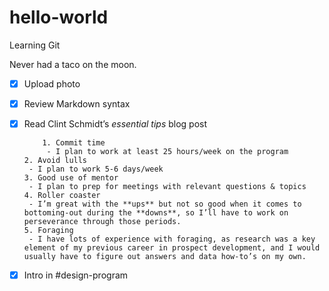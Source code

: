 # hello-world
Learning Git

Never had a taco on the moon.


- [x] Upload photo
- [x] Review Markdown syntax
- [x] Read Clint Schmidt’s *essential tips* blog post

          1. Commit time
           - I plan to work at least 25 hours/week on the program
	  2. Avoid lulls
	   - I plan to work 5-6 days/week
	  3. Good use of mentor
	   - I plan to prep for meetings with relevant questions & topics
	  4. Roller coaster
	   - I’m great with the **ups** but not so good when it comes to bottoming-out during the **downs**, so I’ll have to work on perseverance through those periods.
	  5. Foraging
	   - I have lots of experience with foraging, as research was a key element of my previous career in prospect development, and I would usually have to figure out answers and data how-to’s on my own.
- [x] Intro in #design-program
